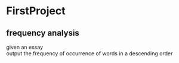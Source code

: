 # FirstProject

frequency analysis
--------------------

given an essay <br>
output the frequency of occurrence of words in a descending order<br>
